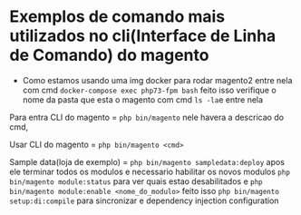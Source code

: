 # Exemplos de comando mais utilizados no cli(Interface de Linha de Comando) do magento

* Como estamos usando uma img docker para rodar magento2 entre nela com cmd `docker-compose exec php73-fpm bash` feito isso verifique o nome da pasta que esta o magento com cmd `ls -la`e entre nela 

Para entra CLI do magento = `php bin/magento`
nele havera a descricao do cmd,

Usar CLI do magento = `php bin/magento <cmd>`

Sample data(loja de exemplo) = `php bin/magento sampledata:deploy` apos ele terminar todos os modulos e necessario habilitar os novos modulos `php bin/magento module:status` para ver quais estao desabilitados e `php bin/magento module:enable <nome_do_modulo>` feito isso `php bin/magento setup:di:compile` para sincronizar e dependency injection configuration 